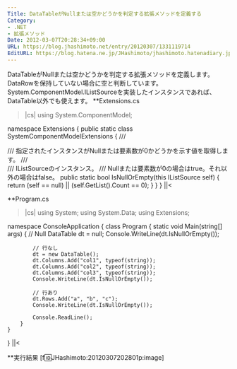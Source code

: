 ```yaml
---
Title: DataTableがNullまたは空かどうかを判定する拡張メソッドを定義する
Category:
- .NET
- 拡張メソッド
Date: 2012-03-07T20:28:34+09:00
URL: https://blog.jhashimoto.net/entry/20120307/1331119714
EditURL: https://blog.hatena.ne.jp/JHashimoto/jhashimoto.hatenadiary.jp/atom/entry/12921228815717256649
---
```


DataTableがNullまたは空かどうかを判定する拡張メソッドを定義します。DataRowを保持していない場合に空と判断しています。
System.ComponentModel.IListSourceを実装したインスタンスであれば、DataTable以外でも使えます。
**Extensions.cs
>|cs|
using System.ComponentModel;

namespace Extensions {
    public static class SystemComponentModelExtensions {
        /// <summary>
        /// 指定されたインスタンスがNullまたは要素数が0かどうかを示す値を取得します。
        /// </summary>
        /// <param name="self">IListSourceのインスタンス。</param>
        /// <returns>Nullまたは要素数が0の場合はtrue。それ以外の場合はfalse。</returns>
        public static bool IsNullOrEmpty(this IListSource self) {
            return (self == null) || (self.GetList().Count == 0);
        }
    }
}
||<

**Program.cs
>|cs|
using System;
using System.Data;
using Extensions;

namespace ConsoleApplication {
    class Program {
        static void Main(string[] args) {
            // Null
            DataTable dt = null;
            Console.WriteLine(dt.IsNullOrEmpty());

            // 行なし
            dt = new DataTable();
            dt.Columns.Add("col1", typeof(string));
            dt.Columns.Add("col2", typeof(string));
            dt.Columns.Add("col3", typeof(string));
            Console.WriteLine(dt.IsNullOrEmpty());

            // 行あり
            dt.Rows.Add("a", "b", "c");
            Console.WriteLine(dt.IsNullOrEmpty());

            Console.ReadLine();
        }
    }
}
||<

**実行結果
[f:id:JHashimoto:20120307202801p:image]
